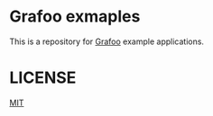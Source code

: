 # Grafoo exmaples

This is a repository for [Grafoo](https://github.com/grafoojs/grafoo) example applications.

# LICENSE

[MIT](https://github.com/grafoojs/grafoo-examples/blob/master/LICENSE)
